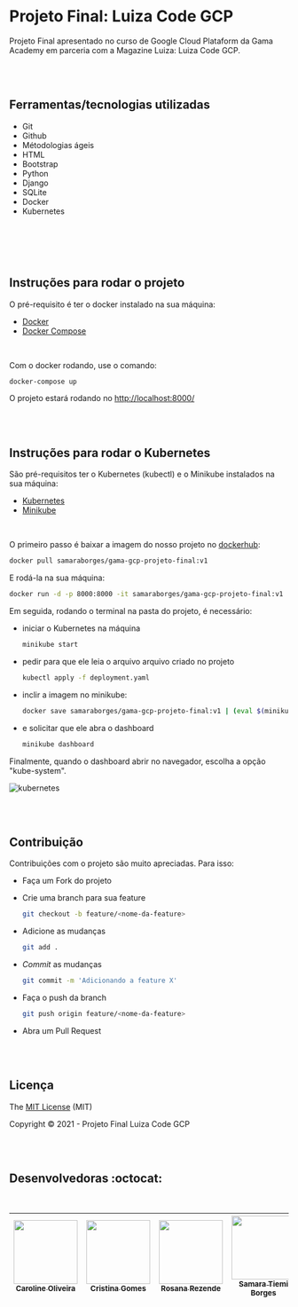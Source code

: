 # Projeto Final: Luiza Code GCP

Projeto Final apresentado no curso de Google Cloud Plataform da Gama Academy em parceria com a Magazine Luiza: Luiza Code GCP.

<br><br>

## Ferramentas/tecnologias utilizadas

- Git
- Github
- Métodologias ágeis
- HTML
- Bootstrap
- Python
- Django
- SQLite
- Docker
- Kubernetes

<br>

<br><br>

## Instruções para rodar o projeto

O pré-requisito é ter o docker instalado na sua máquina:
- [Docker](https://docs.docker.com/get-docker/)
- [Docker Compose](https://docs.docker.com/compose/install)

<br>

Com o docker rodando, use o comando:

```bash
docker-compose up
```

O projeto estará rodando no [http://localhost:8000/](http://localhost:8000/)

<br><br>

## Instruções para rodar o Kubernetes

São pré-requisitos ter o Kubernetes (kubectl) e o Minikube instalados na sua máquina:
- [Kubernetes](https://kubernetes.io/releases/download/)
- [Minikube](https://minikube.sigs.k8s.io/docs/start/)

<br>

O primeiro passo é baixar a imagem do nosso projeto no [dockerhub](https://hub.docker.com/r/samaraborges/gama-gcp-projeto-final):


```bash
docker pull samaraborges/gama-gcp-projeto-final:v1
```

E rodá-la na sua máquina:

```bash
docker run -d -p 8000:8000 -it samaraborges/gama-gcp-projeto-final:v1
```

Em seguida, rodando o terminal na pasta do projeto, é necessário:

- iniciar o Kubernetes na máquina
  ```bash
  minikube start
  ```

- pedir para que ele leia o arquivo arquivo criado no projeto
  ```bash
  kubectl apply -f deployment.yaml
  ```

- inclir a imagem no minikube:
  ```bash
  docker save samaraborges/gama-gcp-projeto-final:v1 | (eval $(minikube docker-env) && docker load)
  ```

- e solicitar que ele abra o dashboard
  ```bash
  minikube dashboard
  ```

Finalmente, quando o dashboard abrir no navegador, escolha a opção "kube-system".

![kubernetes](https://user-images.githubusercontent.com/45580434/134909257-cd5ee158-c093-4372-804f-ece27989e8bc.png)

<br><br>

## Contribuição

Contribuições com o projeto são muito apreciadas. Para isso:

- Faça um Fork do projeto

- Crie uma branch para sua feature

  ```bash
  git checkout -b feature/<nome-da-feature>
  ```

- Adicione as mudanças

  ```bash
  git add .
  ```

- _Commit_ as mudanças

  ```bash
  git commit -m 'Adicionando a feature X'
  ```

- Faça o push da branch

  ```bash
  git push origin feature/<nome-da-feature>
  ```

- Abra um Pull Request

<br><br>

## Licença

The [MIT License]() (MIT)

Copyright :copyright: 2021 - Projeto Final Luiza Code GCP

<br><br>

## Desenvolvedoras :octocat:

<br>

<div align="center">

| [<img src="https://avatars.githubusercontent.com/u/90070315?v=4" width=115><br><sub>Caroline Oliveira</sub>](https://github.com/caholiveira) | [<img src="https://avatars.githubusercontent.com/u/81836981?v=4" width=115><br><sub>Cristina Gomes</sub>](https://github.com/cristina-gomes) | [<img src="https://avatars.githubusercontent.com/u/45580434?s=460&u=07188d0258859fc94b46983bcb85c09b4d7c5daf&v=4" width=115><br><sub>Rosana Rezende</sub>](https://github.com/rosanarezende) | [<img src="https://avatars.githubusercontent.com/u/33140453?v=4" width=115><br><sub>Samara Tiemi Borges</sub>](https://github.com/samaratiemi) |
| :---------------------------------------------------------------------------------------------------------------------------------------------------------------------------------------: | :-----------------------------------------------------------------------------------------------------------------------------------: | :---------------------------------------------------------------------------------------------------------------------------------------------------------------------------------------: | :------------------------------------------------------------------------------------------------------------------------------------------------------------------------------------------: |

</div>
